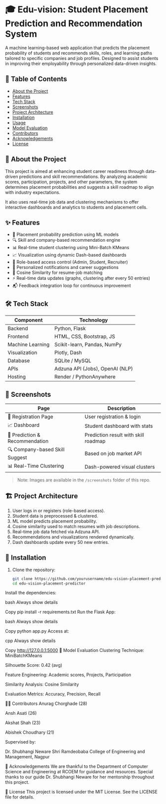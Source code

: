 # 🎓 Edu-vision: Student Placement Prediction and Recommendation System

A machine learning-based web application that predicts the placement probability of students and recommends skills, roles, and learning paths tailored to specific companies and job profiles. Designed to assist students in improving their employability through personalized data-driven insights.

## 📌 Table of Contents

- [About the Project](#about-the-project)
- [Features](#features)
- [Tech Stack](#tech-stack)
- [Screenshots](#screenshots)
- [Project Architecture](#project-architecture)
- [Installation](#installation)
- [Usage](#usage)
- [Model Evaluation](#model-evaluation)
- [Contributors](#contributors)
- [Acknowledgements](#acknowledgements)
- [License](#license)

## 📖 About the Project

This project is aimed at enhancing student career readiness through data-driven predictions and skill recommendations. By analyzing academic scores, participation, projects, and other parameters, the system determines placement probabilities and suggests a skill roadmap to align with industry expectations.

It also uses real-time job data and clustering mechanisms to offer interactive dashboards and analytics to students and placement cells.

## ✨ Features

- 🎯 Placement probability prediction using ML models
- 🔍 Skill and company-based recommendation engine
- 📊 Real-time student clustering using Mini-Batch KMeans
- 📈 Visualization using dynamic Dash-based dashboards
- 🔐 Role-based access control (Admin, Student, Recruiter)
- 🔔 Personalized notifications and career suggestions
- 🧠 Cosine Similarity for resume-job matching
- ⚡ Real-time data updates (graphs, clustering after every 50 entries)
- 📬 Feedback integration loop for continuous improvement

## 🛠️ Tech Stack

| Component            | Technology                     |
|---------------------|---------------------------------|
| Backend             | Python, Flask                   |
| Frontend            | HTML, CSS, Bootstrap, JS        |
| Machine Learning    | Scikit-learn, Pandas, NumPy     |
| Visualization       | Plotly, Dash                    |
| Database            | SQLite / MySQL                  |
| APIs                | Adzuna API (Jobs), OpenAI (NLP) |
| Hosting             | Render / PythonAnywhere         |

## 📸 Screenshots

| Page                            | Description                          |
|---------------------------------|--------------------------------------|
| 🧾 Registration Page            | User registration & login            |
| 📈 Dashboard                    | Student dashboard with stats         |
| 🧠 Prediction & Recommendation  | Prediction result with skill roadmap |
| 🔍 Company-based Skill Suggest  | Based on job market API              |
| 📊 Real-Time Clustering         | Dash-powered visual clusters         |

> Note: Images are available in the `/screenshots` folder of this repo.

## 🏗️ Project Architecture

1. User logs in or registers (role-based access).
2. Student data is preprocessed & clustered.
3. ML model predicts placement probability.
4. Cosine similarity used to match resumes with job descriptions.
5. Real-time job data fetched via Adzuna API.
6. Recommendations and visualizations rendered dynamically.
7. Dash dashboards update every 50 new entries.

## 🚀 Installation

1. Clone the repository:
   ```bash
   git clone https://github.com/yourusername/edu-vision-placement-predictor.git
   cd edu-vision-placement-predictor
Install the dependencies:

bash
Always show details

Copy
pip install -r requirements.txt
Run the Flask App:

bash
Always show details

Copy
python app.py
Access at:

cpp
Always show details

Copy
http://127.0.0.1:5000
🧪 Model Evaluation
Clustering Technique: MiniBatchKMeans

Silhouette Score: 0.42 (avg)

Feature Engineering: Academic scores, Projects, Participation

Similarity Analysis: Cosine Similarity

Evaluation Metrics: Accuracy, Precision, Recall

👨‍💻 Contributors
Anurag Chorghade (28)

Ansh Asati (26)

Akshat Shah (23)

Abishek Choudhary (21)

Supervised by:

Dr. Shubhangi Neware
Shri Ramdeobaba College of Engineering and Management, Nagpur

🙏 Acknowledgements
We are thankful to the Department of Computer Science and Engineering at RCOEM for guidance and resources. Special thanks to our guide Dr. Shubhangi Neware for her mentorship throughout this project.

📄 License
This project is licensed under the MIT License. See the LICENSE file for details.

